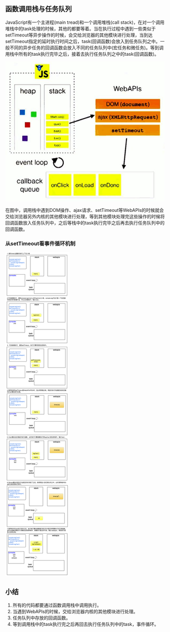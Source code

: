 ## 函数调用栈与任务队列
JavaScript有一个主进程(main tread)和一个调用堆栈(call stack)，在对一个调用堆栈中的task处理的时候，其他的都要等着。当在执行过程中遇到一些类似于setTimeout等异步操作的时候，会交给浏览器的其他模块进行处理，当到达setTimeout指定的延时执行时间之后，task(回调函数)会放入到任务队列之中。一般不同的异步任务的回调函数会放入不同的任务队列中(宏任务和微任务)。等到调用栈中所有的task执行完毕之后，接着去执行任务队列之中的task(回调函数)。    

![Image text](https://raw.githubusercontent.com/moshen1223/notes/master/image/%08%08%08%08%08module.jpg)

在图中，调用栈中遇到DOM操作、ajax请求、setTimeout等WebAPIs的时候就会交给浏览器另外内核的其他模块进行处理，等到其他模块处理完这些操作的时候将回调函数放入任务队列中，之后等栈中的task执行完毕之后再去执行任务队列中的回调函数。    

### 从setTimeout看事件循环机制
![Image text](https://raw.githubusercontent.com/moshen1223/notes/master/image/settimeout.png)    
## 小结
1) 所有的代码都要通过函数调用栈中调用执行。
2) 当遇到WebAPIs的时候，交给浏览器内核的其他模块进行处理。
3) 任务队列中存放的回调函数。
4) 等到调用栈中的task执行完之后再回去执行任务队列中的task，事件循环。
